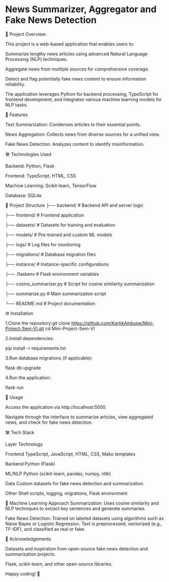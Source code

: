 # News Summarizer, Aggregator and Fake News Detection


📝 Project Overview:

This project is a web-based application that enables users to:​

Summarize lengthy news articles using advanced Natural Language Processing (NLP) techniques.

Aggregate news from multiple sources for comprehensive coverage.

Detect and flag potentially fake news content to ensure information reliability.​

The application leverages Python for backend processing, TypeScript for frontend development, and integrates various machine learning models for NLP tasks.​

🚀 Features

Text Summarization: Condenses articles to their essential points.

News Aggregation: Collects news from diverse sources for a unified view.

Fake News Detection: Analyzes content to identify misinformation.​

🛠️ Technologies Used

Backend: Python, Flask

Frontend: TypeScript, HTML, CSS

Machine Learning: Scikit-learn, TensorFlow

Database: SQLite​

📁 Project Structure
├── backend/               # Backend API and server logic

├── frontend/              # Frontend application

├── datasets/              # Datasets for training and evaluation

├── models/                # Pre-trained and custom ML models

├── logs/                  # Log files for monitoring

├── migrations/            # Database migration files

├── instance/              # Instance-specific configurations

├── .flaskenv              # Flask environment variables

├── cosine_summarizer.py   # Script for cosine similarity summarization

├── summarize.py           # Main summarization script

└── README.md              # Project documentation


⚙️ Installation

1.Clone the repository:git clone https://github.com/KartikAmbupe/Mini-Project-Sem-VI.git
cd Mini-Project-Sem-VI


2.Install dependencies:

pip install -r requirements.txt


3.Run database migrations (if applicable):

flask db upgrade

4.Run the application:

flask run

🧪 Usage

Access the application via http://localhost:5000.

Navigate through the interface to summarize articles, view aggregated news, and check for fake news detection.​

🛠️ Tech Stack

Layer	Technology

Frontend	TypeScript, JavaScript, HTML, CSS, Mako templates

Backend	Python (Flask)

ML/NLP	Python (scikit-learn, pandas, numpy, nltk)

Data	Custom datasets for fake news detection and summarization

Other	Shell scripts, logging, migrations, Flask environment


🤖 Machine Learning Approach
Summarization: Uses cosine similarity and NLP techniques to extract key sentences and generate summaries.

Fake News Detection: Trained on labeled datasets using algorithms such as Naive Bayes or Logistic Regression. Text is preprocessed, vectorized (e.g., TF-IDF), and classified as real or fake.



🙏 Acknowledgements

Datasets and inspiration from open-source fake news detection and summarization projects.

Flask, scikit-learn, and other open-source libraries.

Happy coding! 🚀
